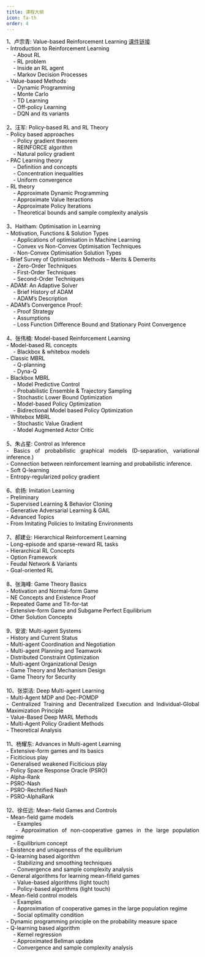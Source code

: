 ```yaml
--- 
title: 课程大纲 
icon: fa-th 
order: 4 
--- 
```

<p style="text-align:justify; text-justify:inter-ideograph;color: black">
1、卢宗青: Value-based Reinforcement Learning  <a href="https://github.com/rlchina/rlchina.github.io/blob/master/lectures/lecture1.pdf" target="_blank">课件链接</a><br />
- Introduction to Reinforcement Learning <br />
    &emsp; - About RL <br />
    &emsp; - RL problem <br />
    &emsp; - Inside an RL agent <br />
    &emsp; - Markov Decision Processes <br />
- Value-based Methods <br />
    &emsp; - Dynamic Programming <br />
    &emsp; - Monte Carlo <br />
    &emsp; - TD Learning <br />
    &emsp; - Off-policy Learning <br />
    &emsp; - DQN and its variants <br />
<br />
2、汪军: Policy-based RL and RL Theory <br />
- Policy based approaches <br />
    &emsp; - Policy gradient theorem <br />
    &emsp; - REINFORCE algorithm <br />
    &emsp; - Natural policy gradient <br />
- PAC Learning theory <br />
    &emsp; - Definition and concepts <br />
    &emsp; - Concentration inequalities <br />
    &emsp; - Uniform convergence <br />
- RL theory <br />
    &emsp; - Approximate Dynamic Programming <br />
    &emsp; - Approximate Value Iteractions <br />
    &emsp; - Approximate Policy Iterations <br />
    &emsp; - Theoretical bounds and sample complexity analysis <br />
<br />
3、Haitham: Optimisation in Learning <br />
- Motivation, Functions & Solution Types <br />
    &emsp; - Applications of optimisation in Machine Learning <br />
    &emsp; - Convex vs Non-Convex Optimisation Techniques <br />
    &emsp; - Non-Convex Optimisation Solution Types <br />
- Brief Survey of Optimisation Methods – Merits & Demerits <br />
    &emsp; - Zero-Order Techniques <br />
    &emsp; - First-Order Techniques <br />
    &emsp; - Second-Order Techniques <br />
- ADAM: An Adaptive Solver <br />
    &emsp; - Brief History of ADAM <br />
    &emsp; - ADAM’s Description <br />
- ADAM’s Convergence Proof: <br />
    &emsp; - Proof Strategy <br />
    &emsp; - Assumptions <br />
    &emsp; - Loss Function Difference Bound and Stationary Point Convergence <br />
<br />
4、张伟楠: Model-based Reinforcement Learning <br />
- Model-based RL concepts <br />
    &emsp; - Blackbox & whitebox models <br />
- Classic MBRL <br />
    &emsp; - Q-planning <br />
    &emsp; - Dyna-Q <br />
- Blackbox MBRL <br />
    &emsp; - Model Predictive Control <br />
    &emsp; - Probabilistic Ensemble & Trajectory Sampling <br />
    &emsp; - Stochastic Lower Bound Optimization <br />
    &emsp; - Model-based Policy Optimization <br />
    &emsp; - Bidirectional Model based Policy Optimization <br />
- Whitebox MBRL <br />
    &emsp; - Stochastic Value Gradient <br />
    &emsp; - Model Augmented Actor Critic <br />
<br />
5、朱占星: Control as Inference  <br />
- Basics of probabilistic graphical models (D-separation, variational inference.) <br />
- Connection between reinforcement learning and probabilistic inference.  <br />
- Soft Q-learning  <br />
- Entropy-regularized policy gradient <br />
<br />
6、俞扬: Imitation Learning  <br />
- Preliminary <br />
- Supervised Learning & Behavior Cloning <br />
- Generative Adversarial Learning & GAIL <br />
- Advanced Topics <br />
- From Imitating Policies to Imitating Environments <br />
<br />
7、郝建业: Hierarchical Reinforcement Learning <br />
- Long-episode and sparse-reward RL tasks <br />
- Hierarchical RL Concepts <br />
- Option Framework <br />
- Feudal Network & Variants <br />
- Goal-oriented RL <br />
<br />
8、张海峰: Game Theory Basics  <br />
- Motivation and Normal-form Game <br />
- NE Concepts and Existence Proof <br />
- Repeated Game and Tit-for-tat <br />
- Extensive-form Game and Subgame Perfect Equilibrium  <br />
- Other Solution Concepts <br />
<br />
9、安波: Multi-agent Systems  <br />
- History and Current Status <br />
- Multi-agent Coordination and Negotiation <br />
- Multi-agent Planning and Teamwork <br />
- Distributed Constraint Optimization <br />
- Multi-agent Organizational Design <br />
- Game Theory and Mechanism Design <br />
- Game Theory for Security <br />
<br />
10、张崇洁: Deep Multi-agent Learning <br />
- Multi-Agent MDP and Dec-POMDP <br />
- Centralized Training and Decentralized Execution and Individual-Global Maximization Principle <br />
- Value-Based Deep MARL Methods <br />
- Multi-Agent Policy Gradient Methods <br />
- Theoretical Analysis  <br />
<br />
11、杨耀东: Advances in Multi-agent Learning <br />
- Extensive-form games and its basics <br />
- Ficiticious play <br />
- Generalised weakened Ficiticious play <br />
- Policy Space Response Oracle (PSRO) <br />
- Alpha-Rank <br />
- PSRO-Nash <br />
- PSRO-Rechtified Nash <br />
- PSRO-AlphaRank <br />
<br />
12、徐任远: Mean-field Games and Controls <br />
- Mean-field game models  <br />
    &emsp; - Examples  <br />
    &emsp; - Approximation of non-cooperative games in the large population regime  <br />
    &emsp; - Equilibrium concept  <br />
- Existence and uniqueness of the equilibrium  <br />
- Q-learning based algorithm  <br />
    &emsp; - Stabilizing and smoothing techniques  <br />
    &emsp; - Convergence and sample complexity analysis  <br />
- General algorithms for learning mean-fifield games  <br />
    &emsp; - Value-based algorithms (light touch)  <br />
    &emsp; - Policy-based algorithms (light touch) <br />
- Mean-field control models   <br />
    &emsp; - Examples  <br />
    &emsp; - Approximation of cooperative games in the large population regime  <br />
    &emsp; - Social optimality condition  <br />
- Dynamic programming principle on the probability measure space  <br />
- Q-learning based algorithm  <br />
    &emsp; - Kernel regression  <br />
    &emsp; - Approximated Bellman update  <br />
    &emsp; - Convergence and sample complexity analysis <br />
</p>
